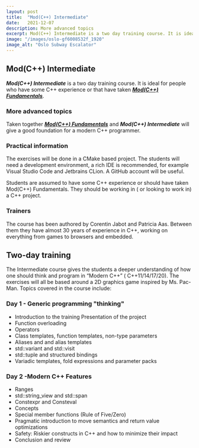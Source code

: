 ```yaml
---
layout: post
title:  "Mod(C++) Intermediate"
date:   2021-12-07
description: More advanced topics
excerpt: Mod(C++) Intermediate is a two day training course. It is ideal for people who have some C++ experience or that have taken Mod(C++) Fundamentals. 
image: "/images/oslo-gf6008532f_1920"
image_alt: "Oslo Subway Escalator"
---
```


## Mod(C++) Intermediate

_**Mod(C++) Intermediate**_ is a two day training course. It is ideal for people who have some C++
experience or that have taken [_**Mod(C++) Fundamentals**_](../mod-cpp-foundation/).

### More advanced topics

Taken together [_**Mod(C++) Fundamentals**_](../mod-cpp-foundation/) and _**Mod(C++) Intermediate**_
will give a good foundation for a modern C++ programmer.

### Practical information

The exercises will be done in a CMake based project. The students will need a development
environment, a rich IDE is recommended, for example Visual Studio Code and Jetbrains CLion. A GitHub
account will be useful.

Students are assumed to have some C++ experience or should have taken Mod(C++) Fundamentals. They should be working in (
or looking to work in) a C++ project.

### Trainers

The course has been authored by Corentin Jabot and Patricia Aas. Between them they have almost 30 years of experience in
C++, working on everything from games to browsers and embedded.

## Two-day training

The Intermediate course gives the students a deeper understanding of how one should think and program in “Modern C++” (
C++11/14/17/20). The exercises will all be based around a 2D graphics game inspired by Ms. Pac-Man. Topics covered in
the course include:

### Day 1 - Generic programming "thinking"

- Introduction to the training Presentation of the project
- Function overloading
- Operators
- Class templates, function templates, non-type parameters
- Aliases and and alias templates
- std::variant and std::visit
- std::tuple and structured bindings
- Variadic templates, fold expressions and parameter packs

### Day 2 -Modern C++ Features

- Ranges
- std::string_view and std::span
- Constexpr and Consteval
- Concepts
- Special member functions (Rule of Five/Zero)
- Pragmatic introduction to move semantics and return value optimizations
- Safety: Riskier constructs in C++ and how to minimize their impact
- Conclusion and review
